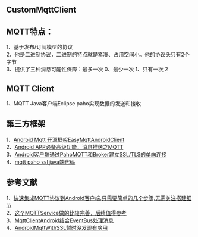 
## CustomMqttClient

## MQTT特点：    
1、基于发布/订阅模型的协议    
2、他是二进制协议，二进制的特点就是紧凑、占用空间小。他的协议头只有2个字节     
3、提供了三种消息可能性保障：最多一次 0、最少一次 1、只有一次 2    

## MQTT Client       
1、MQTT Java客户端Eclipse paho实现数据的发送和接收       

## 第三方框架       
1、[Android Mqtt 开源框架EasyMqttAndroidClient](https://blog.csdn.net/u013347784/article/details/78924835)           
2、[Android APP必备高级功能，消息推送之MQTT](https://blog.csdn.net/qq_17250009/article/details/52774472)          
3、[Android客户端通过PahoMQTT和Broker建立SSL/TLS的单向连接](https://www.jianshu.com/p/20b54423e3e5)      
4、[mqtt paho ssl java端代码](https://blog.csdn.net/lingshi210/article/details/52439050)     

## 参考文献    
1、[快速集成MQTT协议到Android客户端,只需要简单的几个步骤,无需关注搭建细节](https://github.com/zhangjianying/androidMQTTlib)        
2、[这个MQTTService做的比较完善，后续值得参考](https://github.com/AshuJoshi/androidMQTT/tree/master/androidMQTT)      
3、[MqttClientAndroid结合EventBus处理消息](https://github.com/LichFaker/MqttClientAndroid)                
4、[AndroidMqttWithSSL暂时没发现有啥用](https://github.com/widercode/AndroidMqttWithSSLSample)          


